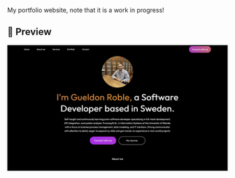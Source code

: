 My portfolio website, note that it is a work in progress! 

## 🌟 Preview

![Portfolio Screenshot](src/assets/screenshot.png)
